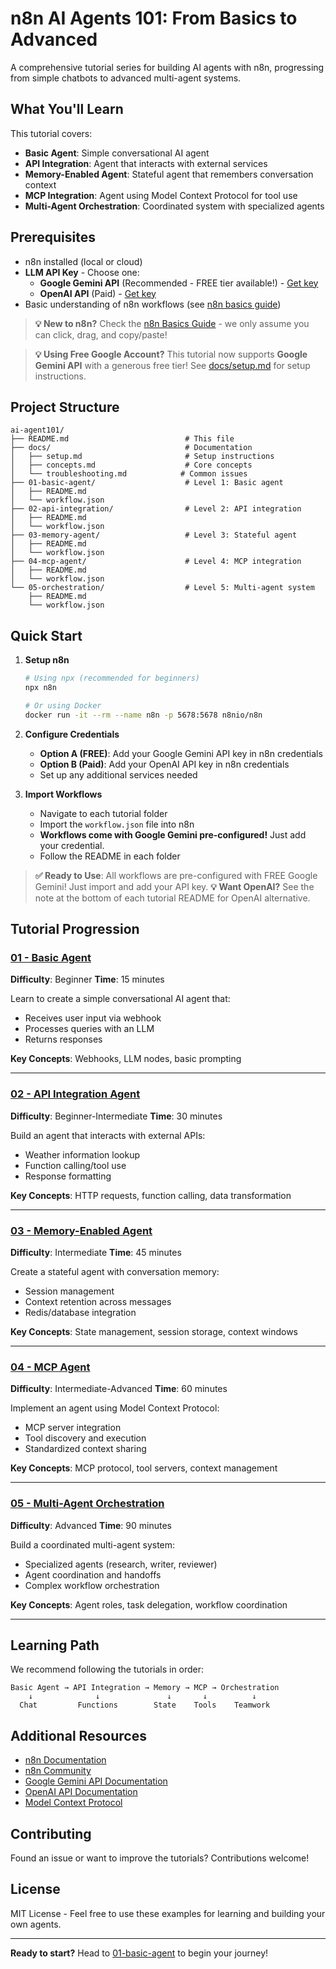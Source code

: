 # n8n AI Agents 101: From Basics to Advanced

A comprehensive tutorial series for building AI agents with n8n, progressing from simple chatbots to advanced multi-agent systems.

## What You'll Learn

This tutorial covers:
- **Basic Agent**: Simple conversational AI agent
- **API Integration**: Agent that interacts with external services
- **Memory-Enabled Agent**: Stateful agent that remembers conversation context
- **MCP Integration**: Agent using Model Context Protocol for tool use
- **Multi-Agent Orchestration**: Coordinated system with specialized agents

## Prerequisites

- n8n installed (local or cloud)
- **LLM API Key** - Choose one:
  - **Google Gemini API** (Recommended - FREE tier available!) - [Get key](https://aistudio.google.com/app/apikey)
  - **OpenAI API** (Paid) - [Get key](https://platform.openai.com/api-keys)
- Basic understanding of n8n workflows (see [n8n basics guide](docs/n8n-basics.md))

> **💡 New to n8n?** Check the [n8n Basics Guide](docs/n8n-basics.md) - we only assume you can click, drag, and copy/paste!

> **💡 Using Free Google Account?** This tutorial now supports **Google Gemini API** with a generous free tier! See [docs/setup.md](docs/setup.md) for setup instructions.

## Project Structure

```
ai-agent101/
├── README.md                          # This file
├── docs/                              # Documentation
│   ├── setup.md                       # Setup instructions
│   ├── concepts.md                    # Core concepts
│   └── troubleshooting.md            # Common issues
├── 01-basic-agent/                    # Level 1: Basic agent
│   ├── README.md
│   └── workflow.json
├── 02-api-integration/                # Level 2: API integration
│   ├── README.md
│   └── workflow.json
├── 03-memory-agent/                   # Level 3: Stateful agent
│   ├── README.md
│   └── workflow.json
├── 04-mcp-agent/                      # Level 4: MCP integration
│   ├── README.md
│   └── workflow.json
└── 05-orchestration/                  # Level 5: Multi-agent system
    ├── README.md
    └── workflow.json
```

## Quick Start

1. **Setup n8n**
   ```bash
   # Using npx (recommended for beginners)
   npx n8n

   # Or using Docker
   docker run -it --rm --name n8n -p 5678:5678 n8nio/n8n
   ```

2. **Configure Credentials**
   - **Option A (FREE)**: Add your Google Gemini API key in n8n credentials
   - **Option B (Paid)**: Add your OpenAI API key in n8n credentials
   - Set up any additional services needed

3. **Import Workflows**
   - Navigate to each tutorial folder
   - Import the `workflow.json` file into n8n
   - **Workflows come with Google Gemini pre-configured!** Just add your credential.
   - Follow the README in each folder

> **✅ Ready to Use**: All workflows are pre-configured with FREE Google Gemini! Just import and add your API key.
> **💡 Want OpenAI?** See the note at the bottom of each tutorial README for OpenAI alternative.

## Tutorial Progression

### [01 - Basic Agent](01-basic-agent/README.md)
**Difficulty**: Beginner
**Time**: 15 minutes

Learn to create a simple conversational AI agent that:
- Receives user input via webhook
- Processes queries with an LLM
- Returns responses

**Key Concepts**: Webhooks, LLM nodes, basic prompting

---

### [02 - API Integration Agent](02-api-integration/README.md)
**Difficulty**: Beginner-Intermediate
**Time**: 30 minutes

Build an agent that interacts with external APIs:
- Weather information lookup
- Function calling/tool use
- Response formatting

**Key Concepts**: HTTP requests, function calling, data transformation

---

### [03 - Memory-Enabled Agent](03-memory-agent/README.md)
**Difficulty**: Intermediate
**Time**: 45 minutes

Create a stateful agent with conversation memory:
- Session management
- Context retention across messages
- Redis/database integration

**Key Concepts**: State management, session storage, context windows

---

### [04 - MCP Agent](04-mcp-agent/README.md)
**Difficulty**: Intermediate-Advanced
**Time**: 60 minutes

Implement an agent using Model Context Protocol:
- MCP server integration
- Tool discovery and execution
- Standardized context sharing

**Key Concepts**: MCP protocol, tool servers, context management

---

### [05 - Multi-Agent Orchestration](05-orchestration/README.md)
**Difficulty**: Advanced
**Time**: 90 minutes

Build a coordinated multi-agent system:
- Specialized agents (research, writer, reviewer)
- Agent coordination and handoffs
- Complex workflow orchestration

**Key Concepts**: Agent roles, task delegation, workflow coordination

---

## Learning Path

We recommend following the tutorials in order:

```
Basic Agent → API Integration → Memory → MCP → Orchestration
    ↓              ↓               ↓       ↓          ↓
  Chat         Functions        State    Tools    Teamwork
```

## Additional Resources

- [n8n Documentation](https://docs.n8n.io/)
- [n8n Community](https://community.n8n.io/)
- [Google Gemini API Documentation](https://ai.google.dev/docs)
- [OpenAI API Documentation](https://platform.openai.com/docs)
- [Model Context Protocol](https://modelcontextprotocol.io/)

## Contributing

Found an issue or want to improve the tutorials? Contributions welcome!

## License

MIT License - Feel free to use these examples for learning and building your own agents.

---

**Ready to start?** Head to [01-basic-agent](01-basic-agent/README.md) to begin your journey!
